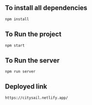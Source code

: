 
## To install all  dependencies

```bash
npm install
```


## To Run the project
```bash
npm start
```
## To Run the server
```bash
npm run server
```
## Deployed link
```bash
https://citysail.netlify.app/
```
